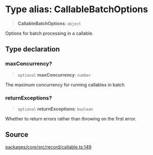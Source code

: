 # Type alias: CallableBatchOptions

> **CallableBatchOptions**: `object`

Options for batch processing in a callable.

## Type declaration

### maxConcurrency?

> `optional` **maxConcurrency**: `number`

The maximum concurrency for running callables in batch

### returnExceptions?

> `optional` **returnExceptions**: `boolean`

Whether to return errors rather than throwing on the first error.

## Source

[packages/core/src/record/callable.ts:149](https://github.com/VictorS67/encre/blob/42c3bddca4be2d23ad959c1c99381eefbf43789c/packages/core/src/record/callable.ts#L149)
